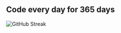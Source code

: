 ## Code every day for 365 days

![GitHub Streak](https://streak-stats.demolab.com?user=badalya1&theme=gotham&hide_border=true&border_radius=12&card_width=845&background=0000001B)

